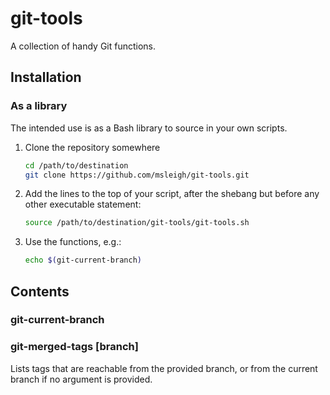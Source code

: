 # git-tools

A collection of handy Git functions.

## Installation

### As a library

The intended use is as a Bash library to source in your own scripts.

1. Clone the repository somewhere
   ```bash
   cd /path/to/destination
   git clone https://github.com/msleigh/git-tools.git
   ```
1. Add the lines to the top of your script, after the shebang but before any
   other executable statement:
   ```bash
   source /path/to/destination/git-tools/git-tools.sh
   ```
1. Use the functions, e.g.:
   ```bash
   echo $(git-current-branch)
   ```

## Contents

### git-current-branch

### git-merged-tags [branch]

Lists tags that are reachable from the provided branch, or from the current
branch if no argument is provided.
